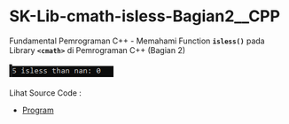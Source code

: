 # SK-Lib-cmath-isless-Bagian2__CPP
Fundamental Pemrograman C++ - Memahami Function <code><b>isless()</b></code> pada Library <code><b>&lt;cmath></b></code> di Pemrograman C++ (Bagian 2)<br><br>
<img src="https://github.com/RizkyKhapidsyah/SK-Lib-cmath-isless-Bagian2__CPP/blob/master/SK-Lib-cmath-isless-Bagian2__CPP/result/001.PNG"><br><br>
Lihat Source Code : <br>
- <a href="https://github.com/RizkyKhapidsyah/SK-Lib-cmath-isless-Bagian2__CPP/blob/master/SK-Lib-cmath-isless-Bagian2__CPP/Source.cpp">Program</a>
